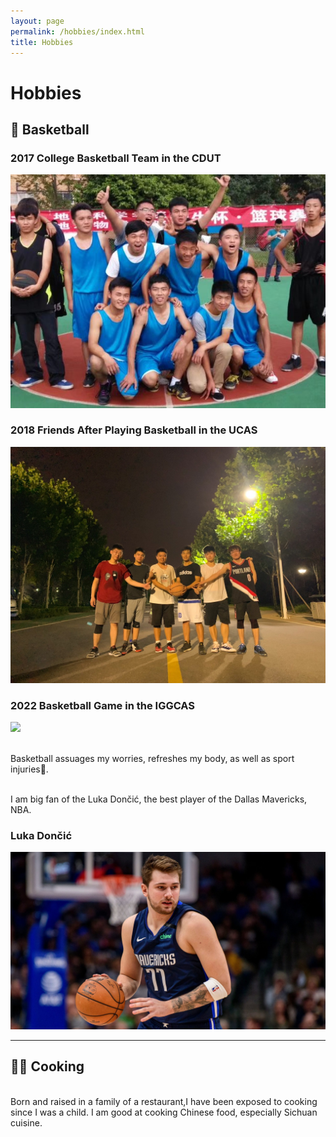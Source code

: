 ```yaml
---
layout: page
permalink: /hobbies/index.html
title: Hobbies
---
```


# Hobbies

## 🏀 Basketball
### 2017 College Basketball Team in the CDUT
<img src="/images/Basketball_CDUT.jpeg">

### 2018 Friends After Playing Basketball in the UCAS
<img src="/images/Basketball_UCAS.jpeg">

### 2022 Basketball Game in the IGGCAS
<img src="/images/Basketball_IGGCAS.JPG">

<br>Basketball assuages my worries, refreshes my body, as well as sport injuries🤕.

<br>I am big fan of the Luka Dončić, the best player of the Dallas Mavericks, NBA.

### Luka Dončić
<img src="/images/Luka-Doncic.jpg">

---
## 👨‍🍳 Cooking 

<br> Born and raised in a family of a restaurant,I have been exposed to cooking since I was a child. I am good at cooking Chinese food, especially Sichuan cuisine. 

